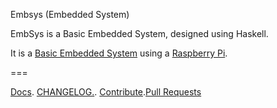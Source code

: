 Embsys (Embedded System)

EmbSys is  a Basic Embedded System, designed using Haskell.

It is a [Basic Embedded System](#) using a [Raspberry Pi](#).



===

[Docs](../docs/docs.md). [CHANGELOG.](../docs/CHANGELOG.md). [Contribute](../docs/CONTRIBUTING.md).[Pull Requests](../docs/blob/PRs.md)





